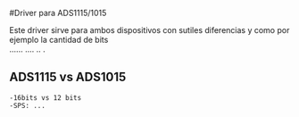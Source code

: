 #Driver para ADS1115/1015 

Este driver sirve para ambos dispositivos con sutiles diferencias y como por ejemplo la cantidad de bits  
......
....
..
.
## ADS1115 vs ADS1015 
	-16bits vs 12 bits 
	-SPS: ... 
	